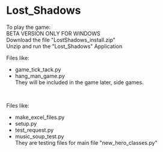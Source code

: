 # Lost_Shadows

To play the game: <br />
BETA VERSION ONLY FOR WINDOWS <br />
Download the file "LostShadows_install.zip" <br />
Unzip and run the "Lost_Shadows" Application <br />



Files like: <br /> 
* game_tick_tack.py <br />
* hang_man_game.py <br />
They will be included in the game later, side games.

<br />

Files like: <br /> 
* make_excel_files.py <br /> 
* setup.py <br /> 
* test_request.py <br /> 
* music_soup_test.py <br /> 
They are testing files for main file "new_hero_classes.py"